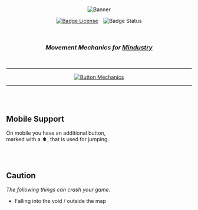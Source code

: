 
<div align = center>

<br>

![Banner]

[![Badge License]][License]   ![Badge Status]

<br>

### *Movement Mechanics for [Mindustry]*

<br>

---

[![Button Mechanics]][Mechanics]

---

<br>
<br>

</div>

## Mobile Support

On mobile you have an additional button, <br>
marked with a ⬆, that is used for jumping.

<br>
<br>

## Caution 

*The following things can crash your game.*

- Falling into the void / outside the map

<br>


<!----------------------------------------------------------------------------->

[Banner]: https://user-images.githubusercontent.com/71168720/165684565-b8f76a46-07a1-432c-b211-87536cf64f60.png
[Mindustry]: https://mindustrygame.github.io/

[Mechanics]: Documentation/Mechanics.md
[License]: LICENSE


<!----------------------------------[ Badges ]--------------------------------->

[Badge License]: https://img.shields.io/badge/License-MIT-b79316.svg?style=for-the-badge&labelColor=dfb317
[Badge Status]: https://img.shields.io/badge/Status-Work_In_Progress-1a6e95.svg?style=for-the-badge&labelColor=1E8CBE&logoColor=white&logo=GoogleAnalytics



<!---------------------------------[ Buttons ]--------------------------------->

[Button Mechanics]: https://img.shields.io/badge/Mechanics-0085CA?style=for-the-badge&logoColor=white&logo=ActiGraph
